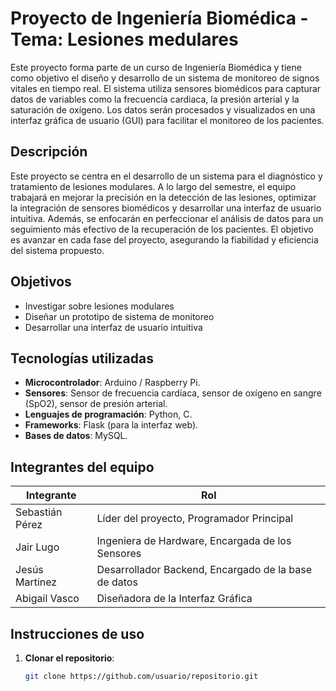 # Proyecto de Ingeniería Biomédica - Tema: Lesiones medulares

Este proyecto forma parte de un curso de Ingeniería Biomédica y tiene como objetivo el diseño y desarrollo de un sistema de monitoreo de signos vitales en tiempo real. El sistema utiliza sensores biomédicos para capturar datos de variables como la frecuencia cardiaca, la presión arterial y la saturación de oxígeno. Los datos serán procesados y visualizados en una interfaz gráfica de usuario (GUI) para facilitar el monitoreo de los pacientes.

## Descripción

Este proyecto se centra en el desarrollo de un sistema para el diagnóstico y tratamiento de lesiones modulares. A lo largo del semestre, el equipo trabajará en mejorar la precisión en la detección de las lesiones, optimizar la integración de sensores biomédicos y desarrollar una interfaz de usuario intuitiva. Además, se enfocarán en perfeccionar el análisis de datos para un seguimiento más efectivo de la recuperación de los pacientes. El objetivo es avanzar en cada fase del proyecto, asegurando la fiabilidad y eficiencia del sistema propuesto.

## Objetivos

- Investigar sobre lesiones modulares
- Diseñar un prototipo de sistema de monitoreo
- Desarrollar una interfaz de usuario intuitiva

## Tecnologías utilizadas

- **Microcontrolador**: Arduino / Raspberry Pi.
- **Sensores**: Sensor de frecuencia cardíaca, sensor de oxígeno en sangre (SpO2), sensor de presión arterial.
- **Lenguajes de programación**: Python, C.
- **Frameworks**: Flask (para la interfaz web).
- **Bases de datos**: MySQL.

## Integrantes del equipo

| Integrante         | Rol                          |
|--------------------|------------------------------|
| Sebastián Pérez         | Líder del proyecto, Programador Principal |
| Jair Lugo          | Ingeniera de Hardware, Encargada de los Sensores |
| Jesús Martinez   | Desarrollador Backend, Encargado de la base de datos |
| Abigail Vasco    | Diseñadora de la Interfaz Gráfica |



## Instrucciones de uso

1. **Clonar el repositorio**:
   ```bash
   git clone https://github.com/usuario/repositorio.git
